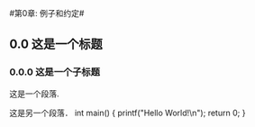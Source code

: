 #第0章: 例子和约定#
## 0.0 这是一个标题 ##
### 0.0.0 这是一个子标题 ###
这是一个段落.

这是另一个段落．
	int main() {
		printf("Hello World!\n");
		return 0;
	}



